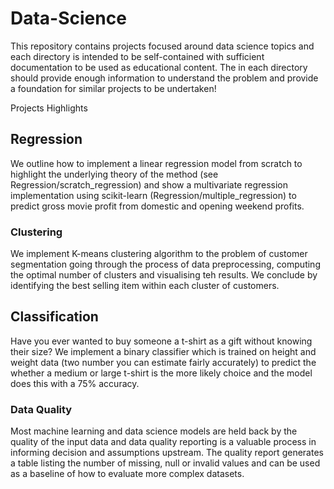 # Data-Science
This repository contains projects focused around data science topics and each directory is intended to be self-contained with sufficient documentation to be used as educational content. The <readme> in each directory should provide enough information to understand the problem and provide a foundation for similar projects to be undertaken!

Projects Highlights
## Regression
We outline how to implement a linear regression model from scratch to highlight the underlying theory of the method (see Regression/scratch_regression) and show a multivariate regression implementation using scikit-learn (Regression/multiple_regression) to predict gross movie profit from domestic and opening weekend profits.

### Clustering
We implement K-means clustering algorithm to the problem of customer segmentation going through the process of data preprocessing, computing the optimal number of clusters and visualising teh results. We conclude by identifying the best selling item within each cluster of customers.

## Classification
Have you ever wanted to buy someone a t-shirt as a gift without knowing their size? We implement a binary classifier which is trained on height and weight data (two number you can estimate fairly accurately) to predict the whether a medium or large t-shirt is the more likely choice and the model does this with a 75% accuracy.

### Data Quality
Most machine learning and data science models are held back by the quality of the input data and data quality reporting is a valuable process in informing decision and assumptions upstream. The quality report generates a table listing the number of missing, null or invalid values and can be used as a baseline of how to evaluate more complex datasets.
